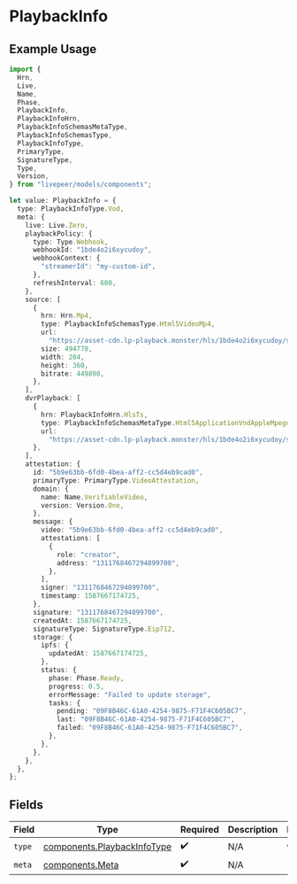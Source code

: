 # PlaybackInfo

## Example Usage

```typescript
import {
  Hrn,
  Live,
  Name,
  Phase,
  PlaybackInfo,
  PlaybackInfoHrn,
  PlaybackInfoSchemasMetaType,
  PlaybackInfoSchemasType,
  PlaybackInfoType,
  PrimaryType,
  SignatureType,
  Type,
  Version,
} from "livepeer/models/components";

let value: PlaybackInfo = {
  type: PlaybackInfoType.Vod,
  meta: {
    live: Live.Zero,
    playbackPolicy: {
      type: Type.Webhook,
      webhookId: "1bde4o2i6xycudoy",
      webhookContext: {
        "streamerId": "my-custom-id",
      },
      refreshInterval: 600,
    },
    source: [
      {
        hrn: Hrn.Mp4,
        type: PlaybackInfoSchemasType.Html5VideoMp4,
        url:
          "https://asset-cdn.lp-playback.monster/hls/1bde4o2i6xycudoy/static360p0.mp4",
        size: 494778,
        width: 204,
        height: 360,
        bitrate: 449890,
      },
    ],
    dvrPlayback: [
      {
        hrn: PlaybackInfoHrn.HlsTs,
        type: PlaybackInfoSchemasMetaType.Html5ApplicationVndAppleMpegurl,
        url:
          "https://asset-cdn.lp-playback.monster/hls/1bde4o2i6xycudoy/static360p0.mp4",
      },
    ],
    attestation: {
      id: "5b9e63bb-6fd0-4bea-aff2-cc5d4eb9cad0",
      primaryType: PrimaryType.VideoAttestation,
      domain: {
        name: Name.VerifiableVideo,
        version: Version.One,
      },
      message: {
        video: "5b9e63bb-6fd0-4bea-aff2-cc5d4eb9cad0",
        attestations: [
          {
            role: "creator",
            address: "1311768467294899700",
          },
        ],
        signer: "1311768467294899700",
        timestamp: 1587667174725,
      },
      signature: "1311768467294899700",
      createdAt: 1587667174725,
      signatureType: SignatureType.Eip712,
      storage: {
        ipfs: {
          updatedAt: 1587667174725,
        },
        status: {
          phase: Phase.Ready,
          progress: 0.5,
          errorMessage: "Failed to update storage",
          tasks: {
            pending: "09F8B46C-61A0-4254-9875-F71F4C605BC7",
            last: "09F8B46C-61A0-4254-9875-F71F4C605BC7",
            failed: "09F8B46C-61A0-4254-9875-F71F4C605BC7",
          },
        },
      },
    },
  },
};
```

## Fields

| Field                                                                      | Type                                                                       | Required                                                                   | Description                                                                | Example                                                                    |
| -------------------------------------------------------------------------- | -------------------------------------------------------------------------- | -------------------------------------------------------------------------- | -------------------------------------------------------------------------- | -------------------------------------------------------------------------- |
| `type`                                                                     | [components.PlaybackInfoType](../../models/components/playbackinfotype.md) | :heavy_check_mark:                                                         | N/A                                                                        | vod                                                                        |
| `meta`                                                                     | [components.Meta](../../models/components/meta.md)                         | :heavy_check_mark:                                                         | N/A                                                                        |                                                                            |